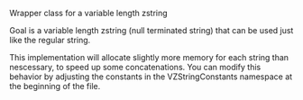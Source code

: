 Wrapper class for a variable length zstring

Goal is a variable length zstring (null terminated string) that can be used just like the regular string.

This implementation will allocate slightly more memory for each string than nescessary, to speed up some concatenations. You can modify this behavior
by adjusting the constants in the VZStringConstants namespace at the beginning of the file.

